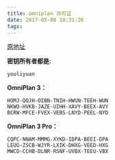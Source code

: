 ```yaml
---
title: omniplan 许可证
date: 2017-05-08 18:31:26
tags:
---
```


[ 原地址](http://www.jianshu.com/p/28b2d21e33c4)

**密钥所有者都是:**
```
youliyuan
```
**OmniPlan 3：**
```
HOMJ-QOJH-OIBN-TNIH-HWUN-TEEH-WUN
NKWO-HVKB-JAZE-UIHH-XAVY-BEEX-AVY
BCRW-MFCE-FVEX-VEBS-LNYD-PEEL-NYD
```
**OmniPlan 3 Pro：**
```
CQPC-NNAM-MMMG-XYKD-IDPA-BEEI-DPA
LEUG-ZSCB-WJYR-LXIK-DHXG-VEED-HXG
MWCD-CCHB-DLNR-RSNF-UVBX-TEEU-VBX
```
